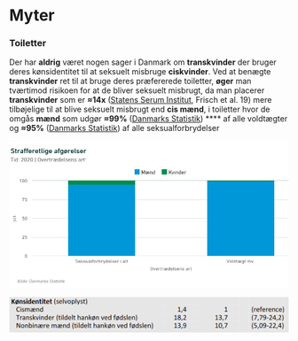 # Myter

### Toiletter

Der har **aldrig** været nogen sager i Danmark om **transkvinder** der bruger deres kønsidentitet til at seksuelt misbruge **ciskvinder**. Ved at benægte **transkvinder** ret til at bruge deres præfererede toiletter, **øger** man tværtimod risikoen for at de bliver seksuelt misbrugt, da man placerer **transkvinder** som er **≈14x**  ([Statens Serum Institut](https://files.projektsexus.dk/2019-10-26\_SEXUS-rapport\_2017-2018.pdf), Frisch et al. 19) mere tilbøjelige til at blive seksuelt misbrugt end **cis mænd**, i toiletter hvor de omgås **mænd** som udgør **≈99%** ([Danmarks Statistik](https://www.dst.dk/da/Statistik/emner/sociale-forhold/kriminalitet/domme)) **** af alle voldtægter og **≈95%** ([Danmarks Statistik](https://www.dst.dk/da/Statistik/emner/sociale-forhold/kriminalitet/domme)) af alle seksualforbrydelser

![Danmarks Statistik](<../../.gitbook/assets/billede (1).png>)

![Statens Serum Institut, Frisch et al. 19, Tabel 7.08](<../../.gitbook/assets/billede (6).png>)
